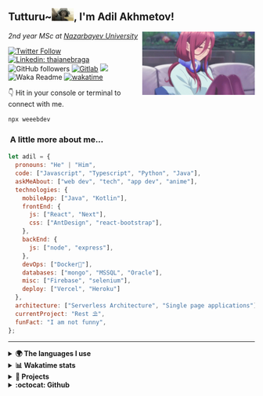 <h2>Tutturu~<img src="img/tuturu.gif" width="45" alt="">, I'm Adil Akhmetov! <img src="img/miku-dance.gif" width="50" alt=""></h2>
<img align='right' src="img/miku.gif" width="230" alt="">
<p><em>2nd year MSc at <a href="https://nu.edu.kz/">Nazarbayev University</a>
<a href="https://sdu.edu.kz/"><img src="img/sdu-ahegao.svg" align="right" width="100" alt=""></a>
</em></p>

[![Twitter Follow](https://img.shields.io/twitter/follow/weeebdev?label=Follow)](https://twitter.com/intent/follow?screen_name=weeebdev)
[![Linkedin: thaianebraga](https://img.shields.io/badge/-adildev-blue?style=flat-square&logo=Linkedin&logoColor=white&link=https://www.linkedin.com/in/adildev/)](https://www.linkedin.com/in/adildev/)
![GitHub followers](https://img.shields.io/github/followers/weeebdev?label=Follow&style=flat-square)
[![Gitlab](https://img.shields.io/badge/Gitlab-weeebdev-orange?style=flat-square&logo=gitlab)](https://gitlab.com/weeebdev)
![](https://visitor-badge.glitch.me/badge?page_id=weeebdev.weeebdev)
![Waka Readme](https://github.com/weeebdev/weeebdev/workflows/Waka%20Readme/badge.svg)
[![wakatime](https://wakatime.com/badge/user/1fb6390f-222e-4088-8de8-840ef1443858.svg)](https://wakatime.com/@1fb6390f-222e-4088-8de8-840ef1443858)
<!-- [![Leetcode badge](https://leetcode-badge.chyroc.cn/?name=user3449f)](https://leetcode.com/user3449f/) -->

👇 Hit in your console or terminal to connect with me.

```bash
npx weeebdev
```

### <img src="https://media.giphy.com/media/VgCDAzcKvsR6OM0uWg/giphy.gif" width="50" alt=""> A little more about me...

```javascript
let adil = {
  pronouns: "He" | "Him",
  code: ["Javascript", "Typescript", "Python", "Java"],
  askMeAbout: ["web dev", "tech", "app dev", "anime"],
  technologies: {
    mobileApp: ["Java", "Kotlin"],
    frontEnd: {
      js: ["React", "Next"],
      css: ["AntDesign", "react-bootstrap"],
    },
    backEnd: {
      js: ["node", "express"],
    },
    devOps: ["Docker🐳"],
    databases: ["mongo", "MSSQL", "Oracle"],
    misc: ["Firebase", "selenium"],
    deploy: ["Vercel", "Heroku"]
  },
  architecture: ["Serverless Architecture", "Single page applications"],
  currentProject: "Rest ⛱",
  funFact: "I am not funny",
};
```

---

<details>
  <summary><b>🌍 The languages I use</b></summary>
  <hr>
  
  
| ⏰ Past month | ⌛️ Past Year |
|---|---|
| <a href="https://wakatime.com/@adildev"><img src="https://wakatime.com/share/@adilDev/4ebe423a-b427-4031-b073-d221b9528df7.svg" height="300px"></a> | <a href="https://wakatime.com/@adildev"><img src="https://wakatime.com/share/@adilDev/1b4a30f1-9a7f-47fe-b8d2-0fc90f37fcd3.svg" height="300px"></a> |
</details>

<details>
<summary><b>📊 Wakatime stats</b><br></summary>
<div>
<hr/>

<!--START_SECTION:waka-->
![Code Time](http://img.shields.io/badge/Code%20Time-4%2C333%20hrs%202%20mins-blue)

![Profile Views](http://img.shields.io/badge/Profile%20Views-1-blue)

![Lines of code](https://img.shields.io/badge/From%20Hello%20World%20I%27ve%20Written-8.6%20million%20lines%20of%20code-blue)

**🐱 My GitHub Data** 

> 📦 542.1 kB Used in GitHub's Storage 
 > 
> 💼 Opted to Hire
 > 
> 📜 61 Public Repositories 
 > 
> 🔑 14 Private Repositories 
 > 
**I'm an Early 🐤** 

```text
🌞 Morning                379 commits         █░░░░░░░░░░░░░░░░░░░░░░░░   04.91 % 
🌆 Daytime                3773 commits        ████████████░░░░░░░░░░░░░   48.90 % 
🌃 Evening                2977 commits        ██████████░░░░░░░░░░░░░░░   38.59 % 
🌙 Night                  586 commits         ██░░░░░░░░░░░░░░░░░░░░░░░   07.60 % 
```
📅 **I'm Most Productive on Tuesday** 

```text
Monday                   904 commits         ███░░░░░░░░░░░░░░░░░░░░░░   11.72 % 
Tuesday                  2016 commits        ███████░░░░░░░░░░░░░░░░░░   26.13 % 
Wednesday                882 commits         ███░░░░░░░░░░░░░░░░░░░░░░   11.43 % 
Thursday                 1044 commits        ███░░░░░░░░░░░░░░░░░░░░░░   13.53 % 
Friday                   395 commits         █░░░░░░░░░░░░░░░░░░░░░░░░   05.12 % 
Saturday                 811 commits         ███░░░░░░░░░░░░░░░░░░░░░░   10.51 % 
Sunday                   1663 commits        █████░░░░░░░░░░░░░░░░░░░░   21.56 % 
```


📊 **This Week I Spent My Time On** 

```text
🕑︎ Time Zone: Asia/Almaty

💬 Programming Languages: 
Other                    18 hrs 8 mins       ███████████████████████░░   90.20 % 
Python                   40 mins             █░░░░░░░░░░░░░░░░░░░░░░░░   03.38 % 
C++                      34 mins             █░░░░░░░░░░░░░░░░░░░░░░░░   02.85 % 
Lua                      14 mins             ░░░░░░░░░░░░░░░░░░░░░░░░░   01.23 % 
Markdown                 12 mins             ░░░░░░░░░░░░░░░░░░░░░░░░░   01.04 % 

🔥 Editors: 
Chrome                   16 hrs 15 mins      ████████████████████░░░░░   80.80 % 
fish                     2 hrs 3 mins        ███░░░░░░░░░░░░░░░░░░░░░░   10.20 % 
Neovim                   1 hr 7 mins         █░░░░░░░░░░░░░░░░░░░░░░░░   05.60 % 
VS Code                  28 mins             █░░░░░░░░░░░░░░░░░░░░░░░░   02.36 % 
Obsidian                 12 mins             ░░░░░░░░░░░░░░░░░░░░░░░░░   01.04 % 

🐱‍💻 Projects: 
Terminal                 3 hrs 18 mins       ████░░░░░░░░░░░░░░░░░░░░░   16.46 % 
AutoStreamlit            2 hrs 50 mins       ████░░░░░░░░░░░░░░░░░░░░░   14.12 % 
Writing                  2 hrs 21 mins       ███░░░░░░░░░░░░░░░░░░░░░░   11.70 % 
contests                 2 hrs 12 mins       ███░░░░░░░░░░░░░░░░░░░░░░   10.97 % 
SketchyBar               1 hr 23 mins        ██░░░░░░░░░░░░░░░░░░░░░░░   06.89 % 

💻 Operating System: 
Mac                      20 hrs 7 mins       █████████████████████████   100.00 % 
```

**I Mostly Code in Jupyter Notebook** 

```text
Python                   5 repos             █░░░░░░░░░░░░░░░░░░░░░░░░   05.49 % 
CSS                      4 repos             █░░░░░░░░░░░░░░░░░░░░░░░░   04.40 % 
Lua                      2 repos             █░░░░░░░░░░░░░░░░░░░░░░░░   02.20 % 
C++                      1 repo              ░░░░░░░░░░░░░░░░░░░░░░░░░   01.10 % 
Promela                  1 repo              ░░░░░░░░░░░░░░░░░░░░░░░░░   01.10 % 
```



**Timeline**

![Lines of Code chart](https://raw.githubusercontent.com/weeebdev/weeebdev/master/assets/bar_graph.png)


 Last Updated on 30/03/2024 01:12:29 UTC
<!--END_SECTION:waka-->
</div>
</details>

<details>
<summary><b>🧾 Projects</b></summary>
<hr>

|Project|Status|
|---|---|
|[![ReadMe Card](https://github-readme-stats.vercel.app/api/pin/?username=weeebdev&repo=waifu.pics&theme=dracula)](https://github.com/weeebdev/waifu.pics)|[![time tracker](https://wakatime.com/badge/github/weeebdev/waifu.pics.svg)](https://wakatime.com/badge/github/weeebdev/waifu.pics)|
|[![ReadMe Card](https://github-readme-stats.vercel.app/api/pin/?username=mentor-ship&repo=mentorship&theme=dracula)](https://github.com/Mentor-ship/Mentorship)|[![time tracker](https://wakatime.com/badge/github/Mentor-ship/Mentorship.svg)](https://wakatime.com/badge/github/Mentor-ship/Mentorship)|
|[![ReadMe Card](https://github-readme-stats.vercel.app/api/pin/?username=masters-and-Abu&repo=tolqyn&theme=dracula)](https://github.com/Masters-and-Abu/Tolqyn)|[![time tracker](https://wakatime.com/badge/github/Masters-and-Abu/Tolqyn.svg)](https://wakatime.com/badge/github/Masters-and-Abu/Tolqyn)|
|[![ReadMe Card](https://github-readme-stats.vercel.app/api/pin/?username=dracula&repo=unigram&theme=dracula)](https://github.com/dracula/unigram)||

</details>

<details>
  <summary><b>:octocat: Github</b></summary>
  <hr>
  <a href="https://sourcekarma.vercel.app/weeebdev"><img src="https://sourcekarma-og.vercel.app/api/weeebdev/github" alt="" align="left"/></a>
  <img src="https://github-readme-stats.vercel.app/api?username=weeebdev&show_icons=true&theme=dracula&hide_title=true&hide_rank=true&count_private=true" align="right"/>
</details>
<div align="center">
  <kbd>
    <img src="https://waifu.now.sh/sfw/hug" alt="">
  </kbd>
</div>
